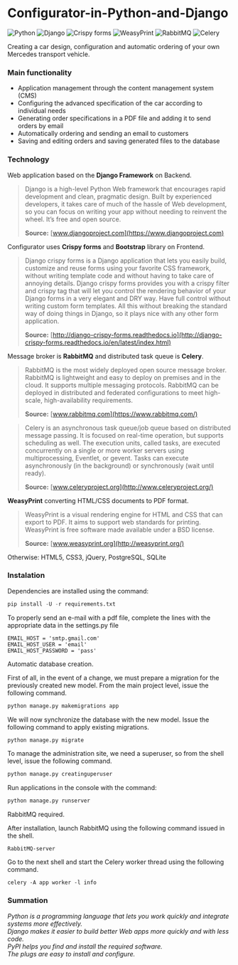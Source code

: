 # Configurator-in-Python-and-Django

![Python](https://img.shields.io/badge/Python-3.4-blue.svg)
![Django](https://img.shields.io/badge/Django-1.11-blue.svg)
![Crispy forms](https://img.shields.io/badge/Crispy_forms-1.61-blue.svg)
![WeasyPrint](https://img.shields.io/badge/WeasyPrint-0.36-blue.svg)
![RabbitMQ](https://img.shields.io/badge/RabbitMQ-3.7-blue.svg)
![Celery](https://img.shields.io/badge/Celery-4.02-blue.svg)

Creating a car design, configuration and automatic ordering of your own Mercedes transport vehicle.

### Main functionality

- Application management through the content management system (CMS)
- Configuring the advanced specification of the car according to individual needs
- Generating order specifications in a PDF file and adding it to send orders by email
- Automatically ordering and sending an email to customers
- Saving and editing orders and saving generated files to the database

### Technology

Web application based on the **Django Framework** on Backend.

>Django is a high-level Python Web framework that encourages rapid development and clean, pragmatic design. Built by experienced developers, it takes care of much of the hassle of Web development, so you can focus on writing your app without needing to reinvent the wheel. It’s free and open source.
>
>**Source:** [www.djangoproject.com](https://www.djangoproject.com)

Configurator uses **Crispy forms** and **Bootstrap** library on Frontend.

>Django crispy forms is a Django application that lets you easily build, customize and reuse forms using your favorite CSS framework, without writing template code and without having to take care of annoying details. Django crispy forms provides you with a crispy filter and crispy tag that will let you control the rendering behavior of your Django forms in a very elegant and DRY way. Have full control without writing custom form templates. All this without breaking the standard way of doing things in Django, so it plays nice with any other form application.
>
>**Source:** [http://django-crispy-forms.readthedocs.io](http://django-crispy-forms.readthedocs.io/en/latest/index.html)

Message broker is **RabbitMQ** and distributed task queue is **Celery**.

>RabbitMQ is the most widely deployed open source message broker. RabbitMQ is lightweight and easy to deploy on premises and in the cloud. It supports multiple messaging protocols. RabbitMQ can be deployed in distributed and federated configurations to meet high-scale, high-availability requirements.
>
>**Source:** [www.rabbitmq.com](https://www.rabbitmq.com/)

>Celery is an asynchronous task queue/job queue based on distributed message passing. It is focused on real-time operation, but supports scheduling as well. The execution units, called tasks, are executed concurrently on a single or more worker servers using multiprocessing, Eventlet, or gevent. Tasks can execute asynchronously (in the background) or synchronously (wait until ready).
>
>**Source:** [www.celeryproject.org](http://www.celeryproject.org/)

**WeasyPrint** converting HTML/CSS documents to PDF format.

>WeasyPrint is a visual rendering engine for HTML and CSS that can export to PDF. It aims to support web standards for printing. WeasyPrint is free software made available under a BSD license.
>
>**Source:** [www.weasyprint.org](http://weasyprint.org/)

Otherwise: HTML5, CSS3, jQuery, PostgreSQL, SQLite

### Instalation

Dependencies are installed using the command:

```python
pip install -U -r requirements.txt
```

To properly send an e-mail with a pdf file, complete the lines with the appropriate data in the settings.py file

```
EMAIL_HOST = 'smtp.gmail.com'
EMAIL_HOST_USER = 'email'
EMAIL_HOST_PASSWORD = 'pass'
```

Automatic database creation.

First of all, in the event of a change, we must prepare a migration for the previously created new model. From the main project level, issue the following command.

```python
python manage.py makemigrations app
```

We will now synchronize the database with the new model. Issue the following command to apply existing migrations.

```python
python manage.py migrate
```

To manage the administration site, we need a superuser, so from the shell level, issue the following command.

```python
python manage.py creatinguperuser
```

Run applications in the console with the command:

```python
python manage.py runserver
```

RabbitMQ required.

After installation, launch RabbitMQ using the following command issued in the shell.

```
RabbitMQ-server
```

Go to the next shell and start the Celery worker thread using the following command.

```
celery -A app worker -l info
```

### Summation

*Python is a programming language that lets you work quickly and integrate systems more effectively.<br>
Django makes it easier to build better Web apps more quickly and with less code.<br>
PyPI helps you find and install the required software.<br>
The plugs are easy to install and configure.*